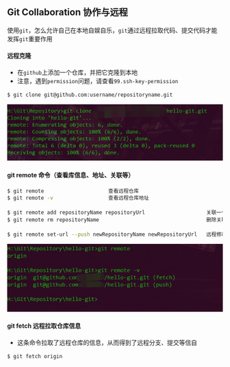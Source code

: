 ## Git Collaboration 协作与远程

使用`git`，怎么允许自己在本地自娱自乐，`git`通过远程拉取代码、提交代码才能发挥`git`重要作用


#### 远程克隆

* 在`github`上添加一个仓库，并把它克隆到本地
* 注意，遇到`permission`问题，请查看`99.ssh-key-permission`

```bash
$ git clone git@github.com:username/repositoryname.git
```

![img](./assets/20200102095231.png)


#### git remote 命令（查看库信息、地址、关联等）

```bash
$ git remote                     查看远程仓库
$ git remote -v                  查看远程仓库地址

$ git remote add repositoryName repositoryUrl                    关联一个远程库，一般将repositoryName 取为 origin
$ git remote rm repositoryName                                   删除关联

$ git remote set-url --push newRepositoryName newRepositoryUrl   远程修改
```
![img](./assets/20200102095850.png)


#### git fetch 远程拉取仓库信息

* 这条命令拉取了远程仓库的信息，从而得到了远程分支、提交等信自

```bash
$ git fetch origin
```

